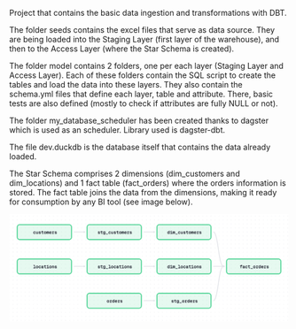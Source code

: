 Project that contains the basic data ingestion and transformations with DBT.

The folder seeds contains the excel files that serve as data source. They are being loaded into the Staging Layer (first layer of the warehouse), and then to the Access Layer (where the Star Schema is created). 

The folder model contains 2 folders, one per each layer (Staging Layer and Access Layer). Each of these folders contain the SQL script to create the tables and load the data into these layers. They also contain the schema.yml files that define each layer, table and attribute. There, basic tests are also defined (mostly to check if attributes are fully NULL or not).

The folder my_database_scheduler has been created thanks to dagster which is used as an scheduler. Library used is dagster-dbt.

The file dev.duckdb is the database itself that contains the data already loaded.

The Star Schema comprises 2 dimensions (dim_customers and dim_locations) and 1 fact table (fact_orders) where the orders information is stored. The fact table joins the data from the dimensions, making it ready for consumption by any BI tool (see image below).

![alt text](warehouse_layers.png)
